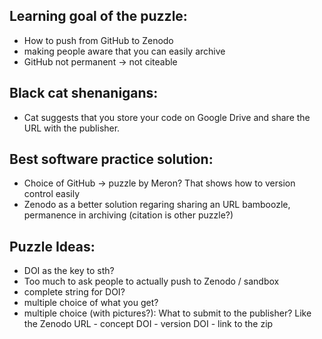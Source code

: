 
## Learning goal of the puzzle:
- How to push from GitHub to Zenodo
- making people aware that you can easily archive
- GitHub not permanent -> not citeable

## Black cat shenanigans:
- Cat suggests that you store your code on Google Drive and share the URL with the publisher.

## Best software practice solution:
- Choice of GitHub -> puzzle by Meron? That shows how to version control easily
- Zenodo as a better solution regaring sharing an URL bamboozle, permanence in archiving (citation is other puzzle?)

## Puzzle Ideas:
- DOI as the key to sth?
- Too much to ask people to actually push to Zenodo / sandbox
- complete string for DOI? 
- multiple choice of what you get?
- multiple choice (with pictures?): What to submit to the publisher? Like the Zenodo URL - concept DOI - version DOI - link to the zip